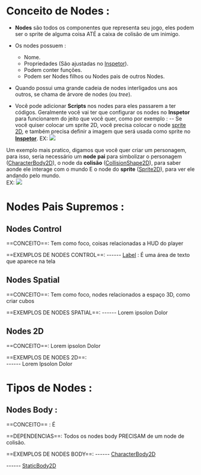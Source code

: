 # Conceito de Nodes :
* **Nodes** são todos os componentes que representa seu jogo, eles podem ser o sprite de alguma coisa ATÉ a caixa de colisão de um inimigo. 

* Os nodes possuem :
	* Nome.
	* Propriedades (São ajustadas no [Inspetor](link_Nodes_Inspetor)).
	* Podem conter funções.
	* Podem ser Nodes filhos ou Nodes pais de outros Nodes.

* Quando possui uma grande cadeia de nodes interligados uns aos outros, se chama de árvore de nodes (ou *tree*). 

* Você pode adicionar **Scripts** nos nodes para eles passarem a ter códigos. Geralmente você vai ter que configurar os nodes no **Inspetor** para funcionarem do jeito que você quer, como por exemplo : 
-- Se você quiser colocar um sprite 2D, você precisa colocar o node [sprite 2D](node_Sprite2D), e também precisa definir a imagem que será usada como sprite no **[Inspetor](link_Nodes_Inspetor)**.
EX:
![](inspetor_node_sprite2D.png)

Um exemplo mais pratico, digamos que você quer criar um personagem, para isso, seria necessário um **node pai** para simbolizar o personagem ([CharacterBody2D](node_CharacterBody2D)), o node da **colisão** ([CollisionShape2D](node_CollisionShape2D)), para saber aonde ele interage com o mundo E o node do **sprite** ([Sprite2D](node_Sprite2D)), para ver ele andando pelo mundo.   
EX: 
![](nodes_exemplo_personagem.png)

# Nodes Pais Supremos : 
## Nodes Control
==CONCEITO==: Tem como foco, coisas relacionadas a HUD do player

==EXEMPLOS DE NODES CONTROL==: 
------ [Label](node_Label) : É uma área de texto que aparece na tela

## Nodes Spatial
==CONCEITO==: Tem como foco, nodes relacionados a espaço 3D, como criar cubos 

==EXEMPLOS DE NODES SPATIAL==: 
------ Lorem ipsolon Dolor

## Nodes 2D
==CONCEITO==: Lorem ipsolon Dolor

==EXEMPLOS DE NODES 2D==:  
------ Lorem Ipsolon Dolor 

# Tipos de Nodes : 
## Nodes Body : 
==CONCEITO== : É 

==DEPENDENCIAS==: Todos os nodes body PRECISAM de um node de colisão.

==EXEMPLOS DE NODES BODY==: 
------ [CharacterBody2D](node_CharacterBody2D) 

------ [StaticBody2D](node_StaticBody2D) 